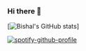 ### Hi there 👋

<!--
**adhikaribishal/adhikaribishal** is a ✨ _special_ ✨ repository because its `README.md` (this file) appears on your GitHub profile.

Here are some ideas to get you started:

- 🔭 I’m currently working on ...
- 🌱 I’m currently learning ...
- 👯 I’m looking to collaborate on ...
- 🤔 I’m looking for help with ...
- 💬 Ask me about ...
- 📫 How to reach me: ...
- 😄 Pronouns: ...
- ⚡ Fun fact: ...
-->

[![Bishal's GitHub stats](https://github-readme-stats.vercel.app/api?username=adhikaribishal)]


[![spotify-github-profile](https://spotify-github-profile.vercel.app/api/view?uid=313wve2ijma3yuhvjjh3jx6jnoeu&cover_image=true&theme=novatorem&bar_color=53b14f&bar_color_cover=false)](https://spotify-github-profile.vercel.app/api/view?uid=313wve2ijma3yuhvjjh3jx6jnoeu&redirect=true)
